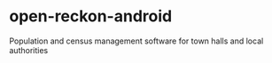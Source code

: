 # open-reckon-android
Population and census management software for town halls and local authorities
